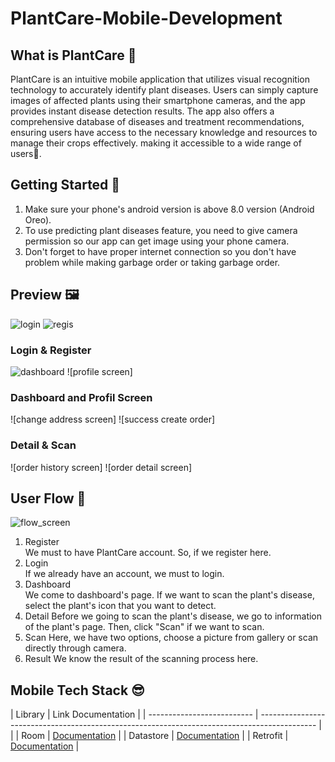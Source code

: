 # PlantCare-Mobile-Development

## What is PlantCare 🤔
PlantCare is an intuitive mobile application that utilizes visual recognition technology to accurately identify plant diseases. Users can simply capture images of affected plants using their smartphone cameras, and the app provides instant disease detection results. The app also offers a comprehensive database of diseases and treatment recommendations, ensuring users have access to the necessary knowledge and resources to manage their crops effectively. making it accessible to a wide range of users🌱.

## Getting Started 📱
1. Make sure your phone's android version is above 8.0 version (Android Oreo).
2. To use predicting plant diseases feature, you need to give camera permission so our app can get image using your phone camera.
3. Don't forget to have proper internet connection so you don't have problem while making garbage order or taking garbage order.

## Preview 🖼️

![login](https://github.com/PlantCareTeam/PlantCare-Mobile-Development/assets/128673874/e98216b2-7ecf-419d-be10-5ed9dbb6f887) ![regis](https://github.com/PlantCareTeam/PlantCare-Mobile-Development/assets/128673874/00af930f-8842-4352-a591-fc8ae1667005)
### Login & Register

![dashboard](https://github.com/PlantCareTeam/PlantCare-Mobile-Development/assets/128673874/b296f59f-609e-4448-aa04-436fbfe670df)
![profile screen]

### Dashboard and Profil Screen

![change address screen] ![success create order]

### Detail & Scan

![order history screen] ![order detail screen]


## User Flow 📱
![flow_screen](https://github.com/PlantCareTeam/PlantCare-Mobile-Development/assets/128673874/003814a1-f981-4dfd-9976-d11ceee1e11c)  
1. Register  
   We must to have PlantCare account. So, if we register here.  
2. Login  
   If we already have an account, we must to login.  
3. Dashboard  
   We come to dashboard's page. If we want to scan the plant's disease, select the plant's icon that you want to detect.  
4. Detail
   Before we going to scan the plant's disease, we go to information of the plant's page. Then, click "Scan" if we want to scan.
5. Scan
   Here, we have two options, choose a picture from gallery or scan directly through camera.
6. Result
   We know the result of the scanning process here.

## Mobile Tech Stack 😎

| Library                    | Link Documentation                                                                           |
| -------------------------- | -------------------------------------------------------------------------------------------- |                              |
| Room                       | [Documentation](https://developer.android.com/training/data-storage/room)                    |
| Datastore                  | [Documentation](https://developer.android.com/training/data-storage/room)                    |
| Retrofit                   | [Documentation](https://square.github.io/retrofit/)                                          |
